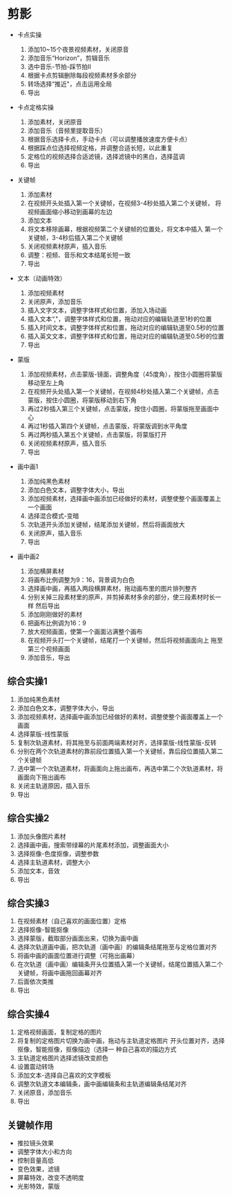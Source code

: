 # 剪影

* 卡点实操
  1. 添加10~15个夜景视频素材，关闭原音
  2. 添加音乐“Horizon”，剪辑音乐
  3. 选中音乐-节拍-踩节拍Ⅱ
  4. 根据卡点剪辑删除每段视频素材多余部分
  5. 转场选择“推近"，点击运用全局
  6. 导出

* 卡点定格实操
  1. 添加素材，关闭原音
  2. 添加音乐（音频里提取音乐）
  3. 根据音乐选择卡点，手动卡点（可以调整播放速度方便卡点）
  4. 根据踩点位选择视频定格，并调整合适长短，以此重复
  5. 定格位的视频选择合适滤镜，选择滤镜中的黑白，选择蓝调
  6. 导出

* 关键帧
  1. 添加素材
  2. 在视频开头处插入第一个关键帧，在视频3-4秒处插入第二个关键帧， 将视频画面缩小移动到画幕的左边
  3. 添加文本
  4. 将文本移除画幕，根据视频第二个关键帧的位置处，将文本中插入 第一个关键帧，3-4秒后插入第二个关键帧
  5. 关闭视频素材原声，插入音乐
  6. 调整：视频、音乐和文本结尾长短一致
  7. 导出

* 文本（动画特效）
  1. 添加视频素材
  2. 关闭原声，添加音乐
  3. 插入文字文本，调整字体样式和位置，添加入场动画
  4. 插入文本“,"，调整字体样式和位置，拖动对应的编辑轨道至1秒的位置
  5. 插入时间文本，调整字体样式和位置，拖动对应的编辑轨道至0.5秒的位置
  6. 插入英文文本，调整字体样式和位置，拖动对应的编辑轨道至0.5秒的位置
  7. 导出

* 蒙版
  1. 添加视频素材，点击蒙版-镜面，调整角度（45度角），按住小圆圈将蒙版移动至左上角
  2. 在视频开头处插入第一个关键帧，在视频4秒处插入第二个关键帧，点击蒙版，按住小圆圈，将蒙版移动到右下角
  3. 再过2秒插入第三个关键帧，点击蒙版，按住小圆圈，将蒙版拖至画面中心
  4. 再过1秒插入第四个关键帧，点击蒙版，将蒙版调到水平角度
  5. 再过两秒插入第五个关键帧，点击蒙版，将蒙版打开
  6. 关闭视频素材原声，插入音乐
  7. 导出

* 画中画1
  1. 添加纯黑色素材
  2. 添加白色文本，调整字体大小，导出
  3. 添加视频素材，选择画中画添加已经做好的素材，调整使整个画面覆盖上一个画面
  4. 选择混合模式-变暗
  5. 次轨道开头添加关键帧，结尾添加关键帧，然后将画面放大
  6. 关闭原声，插入音乐
  7. 导出

* 画中画2
  1. 添加横屏素材
  2. 将画布比例调整为9：16，背景调为白色
  3. 选择画中画，再插入两段横屏素材，拖动画布里的图片排列整齐
  4. 分别关掉三段素材里的原声，并剪掉素材多余的部分，使三段素材时长一样 然后导出
  5. 添加刚刚做好的素材
  6. 把画布比例调为16：9
  7. 放大视频画面，使第一个画面沾满整个画布
  8. 在视频开头打一个关键帧，结尾打一个关键帧，然后将视频画面向上 拖至第三个视频画面
  9. 添加音乐，导出

## 综合实操1

  1. 添加纯黑色素材
  2. 添加白色文本，调整字体大小，导出
  3. 添加视频素材，选择画中画添加已经做好的素材，调整使整个画面覆盖上一个画面
  4. 选择蒙版-线性蒙版
  5. 复制次轨道素材，将其拖至与前面两端素材对齐，选择蒙版-线性蒙版-反转
  6. 分别在两个次轨道素材的靠前段位置插入第一个关键帧，靠后段位置插入第二个关键帧
  7. 选中第一个次轨道素材，将画面向上拖出画布，再选中第二个次轨道素材，将 画面向下拖出画布
  8. 关闭主轨道原因，插入音乐
  9. 导出

## 综合实操2

1. 添加头像图片素材
2. 选择画中画，搜索带绿幕的片尾素材添加，调整画面大小
3. 选择抠像-色度抠像，调整参数
4. 选择主轨道素材，调整大小
5. 添加文本，音效
6. 导出

## 综合实操3

1. 在视频素材（自己喜欢的画面位置）定格
2. 选择抠像-智能抠像
3. 选择蒙版，截取部分画面出来，切换为画中画
4. 选择次轨道画中画，把次轨道（画中画）的编辑条结尾拖至与定格位置对齐
5. 将画中画的画面位置进行调整（可拖出画幕）
6. 在次轨道（画中画）编辑条开头位置插入第一个关键帧，结尾位置插入第二个关键帧，将画中画拖回画幕对齐
7. 后面依次类推
8. 导出

## 综合实操4

1. 定格视频画面，复制定格的图片
2. 将复制的定格图片切换为画中画，拖动与主轨道定格图片 开头位置对齐，选择抠像，智能抠像，抠像描边（选择一 种自己喜欢的描边方式
3. 主轨道定格图片选择滤镜改变颜色
4. 设置震动转场
5. 添加文本-选择自己喜欢的文字模板
6. 调整次轨道文本编辑条，画中画编辑条和主轨道编辑条结尾对齐
7. 关闭原音，添加音乐
8. 导出

## 关键帧作用

* 推拉镜头效果
* 调整字体大小和方向
* 控制音量高低
* 变色效果，滤镜
* 屏幕特效，改变不透明度
* 光影特效，蒙版
